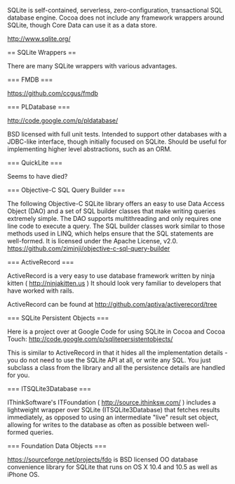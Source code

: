 
SQLite is self-contained, serverless, zero-configuration, transactional SQL database engine. Cocoa does not include any framework wrappers around SQLite, though Core Data can use it as a data store. 

http://www.sqlite.org/



== SQLite Wrappers ==

There are many SQLite wrappers with various advantages.



=== FMDB ===

https://github.com/ccgus/fmdb


=== PLDatabase ===

http://code.google.com/p/pldatabase/

BSD licensed with full unit tests. Intended to support other databases with a JDBC-like interface, though initially focused on SQLite. Should be useful for implementing higher level abstractions, such as an ORM.


=== QuickLite ===

Seems to have died?


=== Objective-C SQL Query Builder ===

The following Objective-C SQLite library offers an easy to use Data Access Object (DAO) and a set of SQL builder classes that make writing queries extremely simple.  The DAO supports multithreading and only requires one line code to execute a query.  The SQL builder classes work similar to those methods used in LINQ, which helps ensure that the SQL statements are well-formed.  It is licensed under the Apache License, v2.0.
https://github.com/ziminji/objective-c-sql-query-builder



=== ActiveRecord === 

ActiveRecord is a very easy to use database framework written by ninja kitten ( http://ninjakitten.us )
It should look very familiar to developers that have worked with rails.

ActiveRecord can be found at http://github.com/aptiva/activerecord/tree



=== SQLite Persistent Objects ===

Here is a project over at Google Code for using SQLite in Cocoa and Cocoa Touch:
http://code.google.com/p/sqlitepersistentobjects/

This is similar to ActiveRecord in that it hides all the implementation details - you do not need to use the SQLite API at all, or write any SQL. You just subclass a class from the library and all the persistence details are handled for you.


=== ITSQLite3Database ===

IThinkSoftware's ITFoundation ( http://source.ithinksw.com/ ) includes a lightweight wrapper over SQLite (ITSQLite3Database) that fetches results immediately, as opposed to using an intermediate "live" result set object, allowing for writes to the database as often as possible between well-formed queries.


=== Foundation Data Objects ===

https://sourceforge.net/projects/fdo is BSD licensed OO database convenience library for SQLite that runs on OS X 10.4 and 10.5 as well as iPhone OS.
